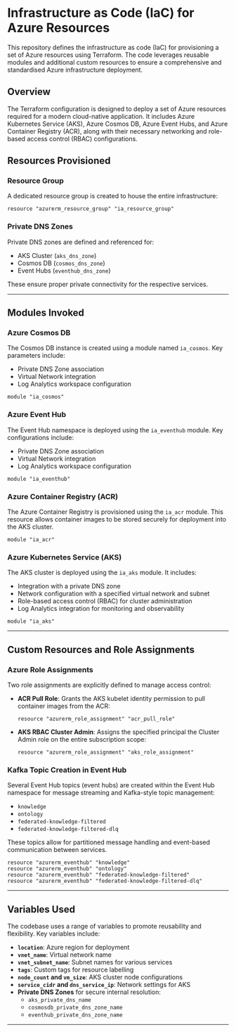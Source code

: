 # Infrastructure as Code (IaC) for Azure Resources

This repository defines the infrastructure as code (IaC) for provisioning a set of Azure resources using Terraform. The code leverages reusable modules and additional custom resources to ensure a comprehensive and standardised Azure infrastructure deployment.

## Overview

The Terraform configuration is designed to deploy a set of Azure resources required for a modern cloud-native application. It includes Azure Kubernetes Service (AKS), Azure Cosmos DB, Azure Event Hubs, and Azure Container Registry (ACR), along with their necessary networking and role-based access control (RBAC) configurations.

## Resources Provisioned

### Resource Group
A dedicated resource group is created to house the entire infrastructure:
```hcl
resource "azurerm_resource_group" "ia_resource_group"
```

### Private DNS Zones
Private DNS zones are defined and referenced for:
- AKS Cluster (`aks_dns_zone`)
- Cosmos DB (`cosmos_dns_zone`)
- Event Hubs (`eventhub_dns_zone`)

These ensure proper private connectivity for the respective services.

---

## Modules Invoked

### Azure Cosmos DB
The Cosmos DB instance is created using a module named `ia_cosmos`. Key parameters include:
- Private DNS Zone association
- Virtual Network integration
- Log Analytics workspace configuration

```hcl
module "ia_cosmos"
```
### Azure Event Hub
The Event Hub namespace is deployed using the `ia_eventhub` module. Key configurations include:
- Private DNS Zone association
- Virtual Network integration
- Log Analytics workspace configuration

```hcl
module "ia_eventhub"
```

### Azure Container Registry (ACR)
The Azure Container Registry is provisioned using the `ia_acr` module. This resource allows container images to be stored securely for deployment into the AKS cluster.

```hcl
module "ia_acr"
```
### Azure Kubernetes Service (AKS)
The AKS cluster is deployed using the `ia_aks` module. It includes:
- Integration with a private DNS zone
- Network configuration with a specified virtual network and subnet
- Role-based access control (RBAC) for cluster administration
- Log Analytics integration for monitoring and observability

```hcl
module "ia_aks"
```

---
## Custom Resources and Role Assignments

### Azure Role Assignments
Two role assignments are explicitly defined to manage access control:

- **ACR Pull Role**: Grants the AKS kubelet identity permission to pull container images from the ACR:
  ```hcl
  resource "azurerm_role_assignment" "acr_pull_role"
  ```

- **AKS RBAC Cluster Admin**: Assigns the specified principal the Cluster Admin role on the entire subscription scope:
  ```hcl
  resource "azurerm_role_assignment" "aks_role_assignment"
  ```

### Kafka Topic Creation in Event Hub
Several Event Hub topics (event hubs) are created within the Event Hub namespace for message streaming and Kafka-style topic management:
- `knowledge`
- `ontology`
- `federated-knowledge-filtered`
- `federated-knowledge-filtered-dlq`

These topics allow for partitioned message handling and event-based communication between services.

```hcl
resource "azurerm_eventhub" "knowledge"
resource "azurerm_eventhub" "ontology"
resource "azurerm_eventhub" "federated-knowledge-filtered"
resource "azurerm_eventhub" "federated-knowledge-filtered-dlq"
```

---
## Variables Used
The codebase uses a range of variables to promote reusability and flexibility. Key variables include:

- **`location`**: Azure region for deployment
- **`vnet_name`**: Virtual network name
- **`vnet_subnet_name`**: Subnet names for various services
- **`tags`**: Custom tags for resource labelling
- **`node_count` and `vm_size`**: AKS cluster node configurations
- **`service_cidr` and `dns_service_ip`**: Network settings for AKS
- **Private DNS Zones** for secure internal resolution:
    - `aks_private_dns_name`
    - `cosmosdb_private_dns_zone_name`
    - `eventhub_private_dns_zone_name`

---


